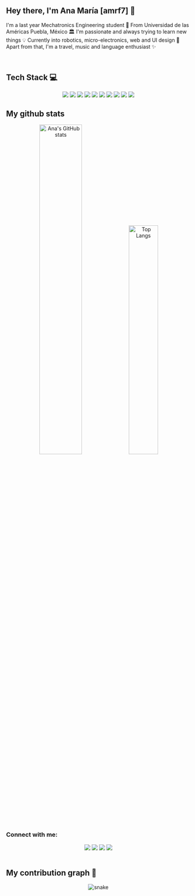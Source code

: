## Hey there, I'm Ana María [amrf7] 👋

I'm a last year Mechatronics Engineering student 🦾 From Universidad de las Américas Puebla, México 🏛 I'm passionate and always trying to learn new things 💡 Currently into robotics, micro-electronics, web and UI design 🤖 Apart from that, I'm a travel, music and language enthusiast ✨

<br />

## Tech Stack 💻
<p align="center">
 <img src="https://img.shields.io/badge/C-00599C?style=flat-square&logo=c&logoColor=white"/>
<img src="https://img.shields.io/badge/-java-E34A86?style=flat-square&logo=java"/>
<img src="https://img.shields.io/badge/-C++-00599C?style=flat-square&logo=c"/>
<img src="https://img.shields.io/badge/-HTML5-E34F26?style=flat-square&logo=html5&logoColor=white"/>
<img src="https://img.shields.io/badge/-CSS3-1572B6?style=flat-square&logo=css3"/>
<img src="https://img.shields.io/badge/-Bootstrap-563D7C?style=flat-square&logo=bootstrap"/>
<img src="https://img.shields.io/badge/Python-black?style=flat-square&logo=python"/>
<img src="https://img.shields.io/badge/-JavaScript-black?style=flat-square&logo=javascript"/>
<img src="https://img.shields.io/badge/-Git-black?style=flat-square&logo=git"/>
<img src="https://img.shields.io/badge/-GitHub-black?style=flat-square&logo=github"/>
</p>

## My github stats

<p align="center">
<img width=48% alt="Ana's GitHub stats" src="https://github-readme-stats.vercel.app/api?username=amrf7&show_icons=true&theme=material-palenight" /> <img alt="Top Langs" width=40% src="https://github-readme-stats.vercel.app/api/top-langs/?username=amrf7&layout=compact&theme=material-palenight" />

</p>

<br />

### Connect with me: 
<div align="center">

<img src="https://img.shields.io/badge/Linkedin-0e76a8?style=flat-square&logo=Linkedin&logoColor=white"/>
<img src="https://img.shields.io/badge/Spotify-1DB954?style=flat-square&logo=Spotify&logoColor=white"/>
<img src="https://img.shields.io/badge/Instagram-E1306C?style=flat-square&logo=Instagram&logoColor=white"/>
<img src="https://img.shields.io/badge/Mail-DB4437?style=flat-square&logo=gmail&logoColor=white&link=e-mailto:ana.ruizfz@udlap.mx"/>                   
</div>

<br />

## My contribution graph 🐍

<p align="center">
  <img src="https://github.com/amrf7/amrf7/raw/output/github-contribution-grid-snake.svg" alt="snake"></center>
</p>